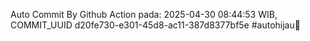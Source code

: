 Auto Commit By Github Action pada: 2025-04-30 08:44:53 WIB, COMMIT_UUID d20fe730-e301-45d8-ac11-387d8377bf5e #autohijau🗿
